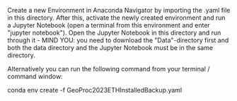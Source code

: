 Create a new Environment in Anaconda Navigator by importing the .yaml file in this directory.
After this, activate the newly created environment and run a Jupyter Notebook (open a terminal from this environment and enter "jupyter notebook").
Open the Jupyter Notebook in this directory and run through it - MIND YOU: you need to download the "Data"-directory first and both the data directory and the Jupyter Notebook must be in the same directory.

Alternatively you can run the following command from your terminal / command window:

conda env create -f GeoProc2023ETHInstalledBackup.yaml

